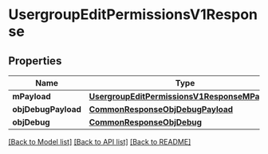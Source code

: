 # UsergroupEditPermissionsV1Response

## Properties
Name | Type | Description | Notes
------------ | ------------- | ------------- | -------------
**mPayload** | [**UsergroupEditPermissionsV1ResponseMPayload**](UsergroupEditPermissionsV1ResponseMPayload.md) |  | 
**objDebugPayload** | [**CommonResponseObjDebugPayload**](CommonResponseObjDebugPayload.md) |  | [optional] 
**objDebug** | [**CommonResponseObjDebug**](CommonResponseObjDebug.md) |  | [optional] 

[[Back to Model list]](../README.md#documentation-for-models) [[Back to API list]](../README.md#documentation-for-api-endpoints) [[Back to README]](../README.md)


